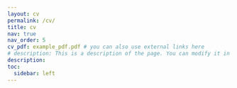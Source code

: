 ```yaml
---
layout: cv
permalink: /cv/
title: cv
nav: true
nav_order: 5
cv_pdf: example_pdf.pdf # you can also use external links here
# description: This is a description of the page. You can modify it in '_pages/cv.md'. You can also change or remove the top pdf download button.
description: 
toc:
  sidebar: left
---
```

